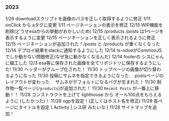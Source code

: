 ### 2023
1/26 downloadスクリプトを画像のパスを正しく取得するように修正
1/11 onClick から aタグに変更
1/11 ページネーションの表示を修正
12/15 WIP機能を削除(どうせesaからの挙動がおかしいため)
12/15 /products /posts は1ページを表示するように変更
12/15 ページネーションを正しく表示されるように修正
12/15 ページネーションが追加された！/posts と /products が重くなくなった
12/14 デプロイ結果をslackに通知するようにした
12/14 ts-ndoeがCommonJSでしか動かない問題修正(なぜ急に動かなくなるんだ)
12/14 footerの シスにゃん に細工した
12/3 esa等に保存された画像を全てリポジトリに保存するようにした!
11/30 ヘッダーがグループ化された！
11/30 トップページの画像が切り替わるようになった
11/30 投稿にサムネを指定できるようになった
　postsページのレイアウトが変わった
　サムネがデフォルトになるバグが生まれた！
11/30 制作物一覧ページ(`/products`)が追加された！
11/30 `Recent Posts` が一番上に移動！！
11/28 コンストラクトを上げて lighthouse から オール100点をもらえるように (したかった)！
11/28 ogpを設定！(正しくはホスト名を修正)
11/28 各ページにタイトルを設定 ( Activity | シス研 みたいな )
11/28 サイトマップを追加！
